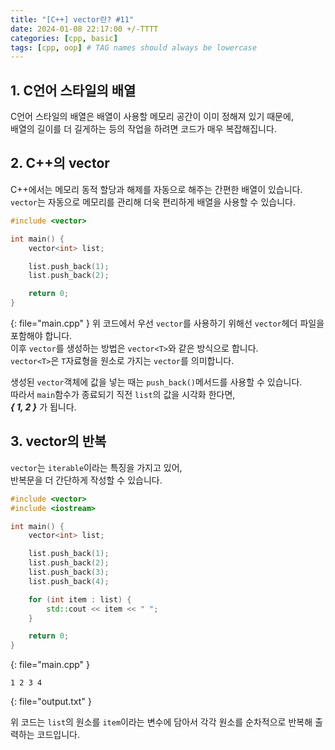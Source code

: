 ```yaml
---
title: "[C++] vector란? #11"
date: 2024-01-08 22:17:00 +/-TTTT
categories: [cpp, basic]
tags: [cpp, oop] # TAG names should always be lowercase
---
```


## 1. C언어 스타일의 배열
C언어 스타일의 배열은 배열이 사용할 메모리 공간이 이미 정해져 있기 때문에,<br>
배열의 길이를 더 길게하는 등의 작업을 하려면 코드가 매우 복잡해집니다.

## 2. C++의 vector
C++에서는 메모리 동적 할당과 해제를 자동으로 해주는 간편한 배열이 있습니다.<br>
`vector`는 자동으로 메모리를 관리해 더욱 편리하게 배열을 사용할 수 있습니다.

```cpp
#include <vector>

int main() {
    vector<int> list;

    list.push_back(1);
    list.push_back(2);

    return 0;
}
```
{: file="main.cpp" }
위 코드에서 우선 `vector`를 사용하기 위해선 `vector`헤더 파일을 포함해야 합니다.<br>
이후 `vector`를 생성하는 방법은 `vector<T>`와 같은 방식으로 합니다.<br>
`vector<T>`은 `T`자료형을 원소로 가지는 `vector`를 의미합니다.

생성된 `vector`객체에 값을 넣는 때는 `push_back()`메서드를 사용할 수 있습니다.<br>
따라서 `main`함수가 종료되기 직전 `list`의 값을 시각화 한다면,<br>
***{ 1, 2 }*** 가 됩니다.

## 3. vector의 반복
`vector`는 `iterable`이라는 특징을 가지고 있어,<br>
반복문을 더 간단하게 작성할 수 있습니다.

```cpp
#include <vector>
#include <iostream>

int main() {
    vector<int> list;

    list.push_back(1);
    list.push_back(2);
    list.push_back(3);
    list.push_back(4);

    for (int item : list) {
        std::cout << item << " ";
    }

    return 0;
}
```
{: file="main.cpp" }
```
1 2 3 4 
```
{: file="output.txt" }

위 코드는 `list`의 원소를 `item`이라는 변수에 담아서 각각 원소를 순차적으로 반복해 출력하는 코드입니다.